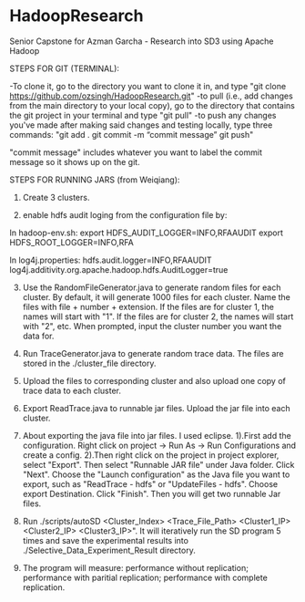 # HadoopResearch
Senior Capstone for Azman Garcha - Research into SD3 using Apache Hadoop

STEPS FOR GIT (TERMINAL): 

-To clone it, go to the directory you want to clone it in, and type "git clone https://github.com/ozsingh/HadoopResearch.git"
-to pull (i.e., add changes from the main directory to your local copy), go to the directory that contains the git project in your terminal and type "git pull"
-to push any changes you've made after making said changes and testing locally, type three commands:
"git add .
git commit -m “commit message”
git push"

"commit message" includes whatever you want to label the commit message so it shows up on the git.

STEPS FOR RUNNING JARS (from Weiqiang):
1. Create 3 clusters.

2. enable hdfs audit loging from the configuration file by:

In hadoop-env.sh:
export HDFS_AUDIT_LOGGER=INFO,RFAAUDIT
export HDFS_ROOT_LOGGER=INFO,RFA

In log4j.properties:
hdfs.audit.logger=INFO,RFAAUDIT
log4j.additivity.org.apache.hadoop.hdfs.AuditLogger=true

3. Use the RandomFileGenerator.java to generate random files for each cluster. By default, it will generate 1000 files for each cluster. Name the files with file + number + extension. If the files are for cluster 1, the names will start with "1". If the files are for cluster 2, the names will start with "2", etc. When prompted, input the cluster number you want the data for.

4. Run TraceGenerator.java to generate random trace data. The files are stored in the ./cluster_file directory.

5. Upload the files to corresponding cluster and also upload one copy of trace data to each cluster.

6. Export ReadTrace.java to runnable jar files. Upload the jar file into each cluster.

7. About exporting the java file into jar files. I used eclipse. 
1).First add the configuration. Right click on project -> Run As -> Run Configurations and create a config.
2).Then right click on the project in project explorer, select "Export". Then select "Runnable JAR file" under Java folder. Click "Next". Choose the "Launch configuration" as the Java file you want to export, such as "ReadTrace - hdfs" or "UpdateFiles - hdfs". Choose export Destination. Click "Finish". Then you will get two runnable Jar files.

8. Run ./scripts/autoSD <Cluster_Index> <Trace_File_Path> <Cluster1_IP> <Cluster2_IP> <Cluster3_IP>". It will iteratively run the SD program 5 times and save the experimental results into ./Selective_Data_Experiment_Result directory.

9. The program will measure: performance without replication; performance with paritial replication; performance with complete replication.

